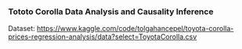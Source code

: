 ### Tototo Corolla Data Analysis and Causality Inference

Dataset: https://www.kaggle.com/code/tolgahancepel/toyota-corolla-prices-regression-analysis/data?select=ToyotaCorolla.csv

